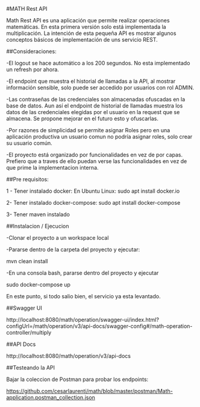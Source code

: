 #MATH Rest API

Math Rest API es una aplicación que permite realizar operaciones matemáticas. En esta primera versión solo está implementada la multiplicación.
La intención de esta pequeña API es mostrar algunos conceptos básicos de implementación de uns servicio REST.

##Consideraciones:

-El logout se hace automático a los 200 segundos. No esta implementado un refresh por ahora.

-El endpoint que muestra el historial de llamadas a la API, al mostrar información sensible, solo puede ser accedido por usuarios con rol ADMIN.

-Las contraseñas de las credenciales son almacenadas ofuscadas en la base de datos. Aun así el endpoint de historial de llamadas muestra los datos de las credenciales elegidas por el usuario en la request que se almacena. Se propone mejorar en el futuro esto y ofuscarlas.

-Por razones de simplicidad se permite asignar Roles pero en una aplicación productiva un usuario comun no podría asignar roles, solo crear su usuario común.

-El proyecto está organizado por funcionalidades en vez de por capas. Prefiero que a traves de ello puedan verse las funcionalidades en vez de que prime la implementacion interna.


##Pre requisitos:

1 - Tener instalado docker:
En Ubuntu Linux: sudo apt install docker.io

2- Tener instalado docker-compose: sudo apt install docker-compose

3- Tener maven instalado


##Instalacion / Ejecucion

-Clonar el proyecto a un workspace local

-Pararse dentro de la carpeta del proyecto y ejecutar:

mvn clean install

-En una consola bash, pararse dentro del proyecto y ejecutar

sudo docker-compose up

En este punto, si todo salio bien, el servicio ya esta levantado.

##Swagger UI

http://localhost:8080/math/operation/swagger-ui/index.html?configUrl=/math/operation/v3/api-docs/swagger-config#/math-operation-controller/multiply

##API Docs

http://localhost:8080/math/operation/v3/api-docs

##Testeando la API

Bajar la coleccion de Postman para probar los endpoints:

https://github.com/cesarlaurenti/math/blob/master/postman/Math-application.postman_collection.json



